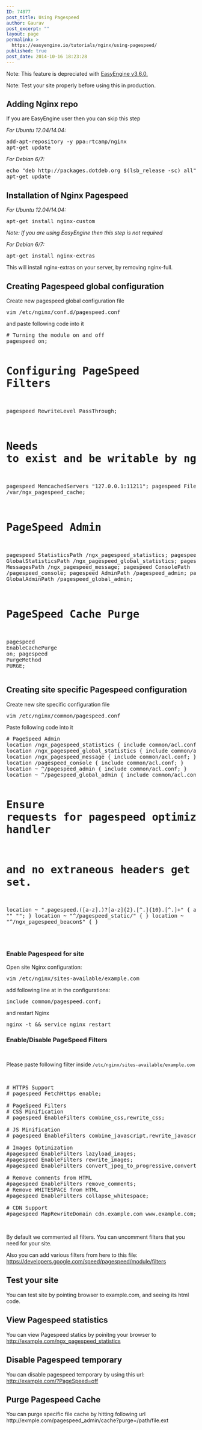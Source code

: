 ```yaml
---
ID: 74877
post_title: Using Pagespeed
author: Gaurav
post_excerpt: ""
layout: page
permalink: >
  https://easyengine.io/tutorials/nginx/using-pagespeed/
published: true
post_date: 2014-10-16 18:23:28
---
```

<p class="error">Note: This feature is depreciated with <a href=https://easyengine.io/blog/easyengine-3-6-nginx-1-10-ubuntu-16-04-support/>EasyEngine v3.6.0.</a></p>
<p class="alert">Note: Test your site properly before using this in production.</p>

<h2>Adding Nginx repo</h2>
If you are EasyEngine user then you can skip this step

<em>For Ubuntu 12.04/14.04:</em>
<pre class="no-highlight">add-apt-repository -y ppa:rtcamp/nginx
apt-get update</pre>
<em>For Debian 6/7:</em>
<pre>echo "deb http://packages.dotdeb.org $(lsb_release -sc) all" &gt; /etc/apt/sources.list.d/dotdeb-$(lsb_release -sc).list
apt-get update</pre>
<h2>Installation of Nginx Pagespeed</h2>
<em>For Ubuntu 12.04/14.04:</em>
<pre class="bash">apt-get install nginx-custom</pre>
<em>Note: If you are using EasyEngine then this step is not required</em>

<em>For Debian 6/7:</em>
<pre class="bash">apt-get install nginx-extras</pre>
This will install nginx-extras on your server, by removing nginx-full.
<h2>Creating Pagespeed global configuration</h2>
Create new pagespeed global configuration file
<pre class="bash">vim /etc/nginx/conf.d/pagespeed.conf</pre>
and paste following code into it
<pre class="prettyprint"># Turning the module on and off
pagespeed on;

# Configuring PageSpeed Filters
pagespeed RewriteLevel PassThrough;

# Needs to exist and be writable by nginx.  Use tmpfs for best performance.
pagespeed MemcachedServers "127.0.0.1:11211";
pagespeed FileCachePath /var/ngx_pagespeed_cache;

# PageSpeed Admin
pagespeed StatisticsPath /ngx_pagespeed_statistics;
pagespeed GlobalStatisticsPath /ngx_pagespeed_global_statistics;
pagespeed MessagesPath /ngx_pagespeed_message;
pagespeed ConsolePath /pagespeed_console;
pagespeed AdminPath /pagespeed_admin;
pagespeed GlobalAdminPath /pagespeed_global_admin;

# PageSpeed Cache Purge
<span class="pln">pagespeed </span><span class="typ">EnableCachePurge</span><span class="pln"> on</span><span class="pun">;</span><span class="pln">
pagespeed </span><span class="typ">PurgeMethod</span><span class="pln"> PURGE</span><span class="pun">;</span></pre>
<h2>Creating site specific Pagespeed configuration</h2>
Create new site specific configuration file
<pre class="bash">vim /etc/nginx/common/pagespeed.conf</pre>
Paste following code into it
<pre class="bash"># PageSpeed Admin
location /ngx_pagespeed_statistics { include common/acl.conf; }
location /ngx_pagespeed_global_statistics { include common/acl.conf; }
location /ngx_pagespeed_message { include common/acl.conf; }
location /pagespeed_console { include common/acl.conf; }
location ~ ^/pagespeed_admin { include common/acl.conf; }
location ~ ^/pagespeed_global_admin { include common/acl.conf; }

# Ensure requests for pagespeed optimized resources go to the pagespeed handler
# and no extraneous headers get set.
location ~ "\.pagespeed\.([a-z]\.)?[a-z]{2}\.[^.]{10}\.[^.]+" {
  add_header "" "";
}
location ~ "^/pagespeed_static/" { }
location ~ "^/ngx_pagespeed_beacon$" { }
</pre>
&nbsp;
<h3>Enable Pagespeed for site</h3>
Open site Nginx configuration:
<pre class="bash">vim /etc/nginx/sites-available/example.com</pre>
add following line at in the configurations:
<pre class="bash">include common/pagespeed.conf;</pre>
and restart Nginx
<pre class="bash">nginx -t &amp;&amp; service nginx restart</pre>
<h3>Enable/Disable PageSpeed Filters</h3>
&nbsp;

Please paste following filter inside <code>/etc/nginx/sites-available/example.com</code>

&nbsp;
<pre class="bash"># HTTPS Support
# pagespeed FetchHttps enable;

# PageSpeed Filters
# CSS Minification
# pagespeed EnableFilters combine_css,rewrite_css;

# JS Minification
# pagespeed EnableFilters combine_javascript,rewrite_javascript;

# Images Optimization
#pagespeed EnableFilters lazyload_images;
#pagespeed EnableFilters rewrite_images;
#pagespeed EnableFilters convert_jpeg_to_progressive,convert_png_to_jpeg,convert_jpeg_to_webp,convert_to_webp_lossless;

# Remove comments from HTML 
#pagespeed EnableFilters remove_comments; 
# Remove WHITESPACE from HTML 
#pagespeed EnableFilters collapse_whitespace;

# CDN Support
#pagespeed MapRewriteDomain cdn.example.com www.example.com;</pre>
&nbsp;

By default we commented all filters. You can uncomment filters that you need for your site.

Also you can add various filters from here to this file: <a title="https://developers.google.com/speed/pagespeed/module/filters" href="https://developers.google.com/speed/pagespeed/module/filters">https://developers.google.com/speed/pagespeed/module/filters</a>
<h2>Test your site</h2>
You can test site by pointing browser to example.com, and seeing its html code.
<h2>View Pagespeed statistics</h2>
You can view Pagespeed statics by poinitng your browser to <a title="http://example.com/ngx_pagespeed_statistics" href="http://example.com/ngx_pagespeed_statistics">http://example.com/ngx_pagespeed_statistics</a>
<h2>Disable Pagespeed temporary</h2>
You can disable pagespeed temporary by using this url: <a title="http://example.com/?PageSpeed=off" href="example.com/?PageSpeed=off">http://example.com/?PageSpeed=off</a>
<h2>Purge Pagespeed Cache</h2>
You can purge specific file cache by hitting following url http://exmple.com/pagespeed_admin/cache?purge=/path/file.ext<code></code>

&nbsp;